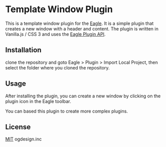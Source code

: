 # Template Window Plugin

This is a template window plugin for the [Eagle](https://en.eagle.cool/). It is a simple plugin that creates a new window with a header and content. The plugin is written in Vanilla.js / CSS 3 and uses the [Eagle Plugin API](https://developer.eagle.cool/plugin-api).

## Installation

clone the repository and goto Eagle > Plugin > Import Local Project, then select the folder where you cloned the repository.

## Usage

After installing the plugin, you can create a new window by clicking on the plugin icon in the Eagle toolbar.

You can based this plugin to create more complex plugins.

## License
[MIT](https://choosealicense.com/licenses/mit/) ogdesign.inc